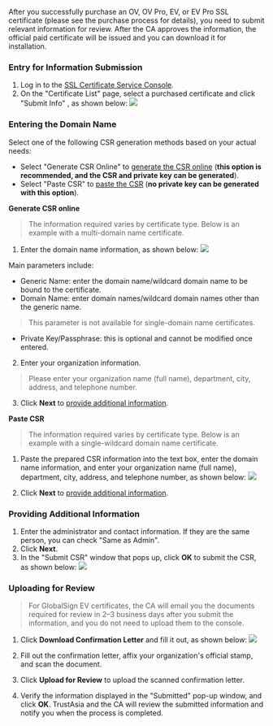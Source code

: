 After you successfully purchase an OV, OV Pro, EV, or EV Pro SSL certificate (please see the purchase process for details), you need to submit relevant information for review.
After the CA approves the information, the official paid certificate will be issued and you can download it for installation.

### Entry for Information Submission
1. Log in to the [SSL Certificate Service Console](https://console.cloud.tencent.com/ssl).
2. On the "Certificate List" page, select a purchased certificate and click "Submit Info" , as shown below:
![](https://main.qcloudimg.com/raw/6c27ff363427df1a493a3feaf1f4ae62.jpg)

### Entering the Domain Name
Select one of the following CSR generation methods based on your actual needs:
- Select "Generate CSR Online" to [generate the CSR online](#csr1) (**this option is recommended, and the CSR and private key can be generated**).
- Select "Paste CSR" to [paste the CSR](#csr2) (**no private key can be generated with this option**).

**Generate CSR online**<span id="csr1"></span>
>The information required varies by certificate type. Below is an example with a multi-domain name certificate.

1. Enter the domain name information, as shown below:
![](https://main.qcloudimg.com/raw/fc8ce0770690f9d8767f0ae6e359ec87.jpg)

Main parameters include:
 - Generic Name: enter the domain name/wildcard domain name to be bound to the certificate.
 - Domain Name: enter domain names/wildcard domain names other than the generic name.
>This parameter is not available for single-domain name certificates.
 - Private Key/Passphrase: this is optional and cannot be modified once entered.
2. Enter your organization information.
>Please enter your organization name (full name), department, city, address, and telephone number.
>
3. Click **Next** to [provide additional information](#message).

**Paste CSR**<span id="csr2"></span>
>The information required varies by certificate type. Below is an example with a single-wildcard domain name certificate.

1. Paste the prepared CSR information into the text box, enter the domain name information, and enter your organization name (full name), department, city, address, and telephone number, as shown below:
![](https://main.qcloudimg.com/raw/5374fcbc0ad212a8ff10697c664bc069.jpg)

2. Click **Next** to [provide additional information](#message).

<span id="message"></span>
### Providing Additional Information
1. Enter the administrator and contact information. If they are the same person, you can check "Same as Admin".
2. Click **Next**.
3. In the "Submit CSR" window that pops up, click **OK** to submit the CSR, as shown below:
![](https://main.qcloudimg.com/raw/ecb42402bcbf11cacd0617d288ae368e.jpg)

### Uploading for Review
>For GlobalSign EV certificates, the CA will email you the documents required for review in 2–3 business days after you submit the information, and you do not need to upload them to the console.

1. Click **Download Confirmation Letter** and fill it out, as shown below:
![](https://main.qcloudimg.com/raw/d73e322ce3806abc67f6a9ac96f5dd29.jpg)

2. Fill out the confirmation letter, affix your organization's official stamp, and scan the document.
3. Click **Upload for Review** to upload the scanned confirmation letter.
4. Verify the information displayed in the "Submitted" pop-up window, and click **OK**. TrustAsia and the CA will review the submitted information and notify you when the process is completed.
